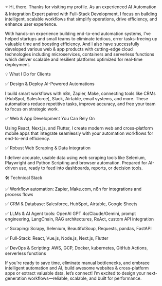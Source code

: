 ⭐ Hi, there. Thanks for visiting my profile. As an experienced AI Automation & Integration Expert paired with Full-Stack Development, I focus on building intelligent, scalable workflows that simplify operations, drive efficiency, and enhance user experience.

With hands-on experience building end-to-end automation systems, I’ve helped startups and small teams to eliminate tedious, error tasks-freeing up valuable time and boosting efficiency. And I also have successfully developed various web & app products with cutting-edge cloud technologies including microservices, containers and serverless functions which deliver scalable and resilient platforms optimized for real-time deployment.

💡 What I Do for Clients

✅ Design & Deploy AI-Powered Automations

I build smart workflows with n8n, Zapier, Make, connecting tools like CRMs (HubSpot, Salesforce), Slack, Airtable, email systems, and more. These automations reduce repetitive tasks, improve accuracy, and free your team to focus on strategic work.

✅ Web & App Development You Can Rely On

Using React, Next.js, and Flutter, I create modern web and cross-platform mobile apps that integrate seamlessly with your automation workflows for end-to-end efficiency.

✅ Robust Web Scraping & Data Integration

I deliver accurate, usable data using web scraping tools like Selenium, Playwright and Python Scripting and browser automation. Prepared for AI-driven use, ready to feed into dashboards, reports, or decision tools.

🛠 Technical Stack

✅ Workflow automation: Zapier, Make.com, n8n for integrations and process flows

✅ CRM & Database: Salesforce, HubSpot, Airtable, Google Sheets

✅ LLMs & AI Agent tools: OpenAI GPT 4o/Claude/Gemini, prompt engineering, LangChain, RAG architectures, ReAct, custom API integration

✅ Scraping: Scrapy, Selenium, BeautifulSoup, Requests, pandas, FastAPI

✅ Full-Stack: React, Vue.js, Node.js, Next.js, Flutter

✅ DevOps & Scripting: AWS, GCP, Docker, kubernetes, GitHub Actions, serverless functions


If you're ready to save time, eliminate manual bottlenecks, and embrace intelligent automation and AI, build awesome websites & cross-platform apps or extract valuable data, let’s connect! I’m excited to design your next-generation workflows—reliable, scalable, and built for performance.
